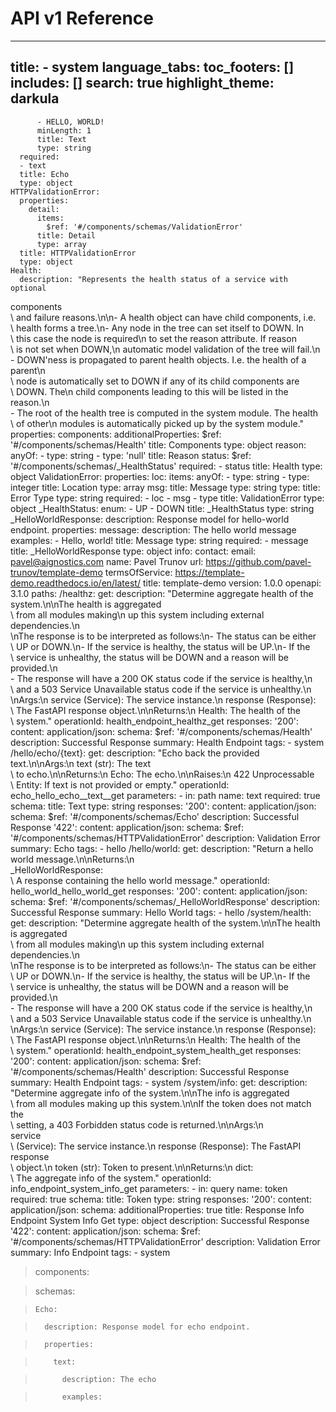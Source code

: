 # API v1 Reference
---
title:       - system
language_tabs:
toc_footers: []
includes: []
search: true
highlight_theme: darkula
---









          - HELLO, WORLD!
          minLength: 1
          title: Text
          type: string
      required:
      - text
      title: Echo
      type: object
    HTTPValidationError:
      properties:
        detail:
          items:
            $ref: '#/components/schemas/ValidationError'
          title: Detail
          type: array
      title: HTTPValidationError
      type: object
    Health:
      description: "Represents the health status of a service with optional 
components\
        \ and failure reasons.\n\n- A health object can have child components, 
i.e.\
        \ health forms a tree.\n- Any node in the tree can set itself to DOWN. 
In\
        \ this case the node is required\n    to set the reason attribute. If 
reason\
        \ is not set when DOWN,\n    automatic model validation of the tree will
fail.\n\
        - DOWN'ness is propagated to parent health objects. I.e. the health of a
parent\n\
        \    node is automatically set to DOWN if any of its child components 
are\
        \ DOWN. The\n    child components leading to this will be listed in the 
reason.\n\
        - The root of the health tree is computed in the system module. The 
health\
        \ of other\n    modules is automatically picked up by the system 
module."
      properties:
        components:
          additionalProperties:
            $ref: '#/components/schemas/Health'
          title: Components
          type: object
        reason:
          anyOf:
          - type: string
          - type: 'null'
          title: Reason
        status:
          $ref: '#/components/schemas/_HealthStatus'
      required:
      - status
      title: Health
      type: object
    ValidationError:
      properties:
        loc:
          items:
            anyOf:
            - type: string
            - type: integer
          title: Location
          type: array
        msg:
          title: Message
          type: string
        type:
          title: Error Type
          type: string
      required:
      - loc
      - msg
      - type
      title: ValidationError
      type: object
    _HealthStatus:
      enum:
      - UP
      - DOWN
      title: _HealthStatus
      type: string
    _HelloWorldResponse:
      description: Response model for hello-world endpoint.
      properties:
        message:
          description: The hello world message
          examples:
          - Hello, world!
          title: Message
          type: string
      required:
      - message
      title: _HelloWorldResponse
      type: object
info:
  contact:
    email: pavel@aignostics.com
    name: Pavel Trunov
    url: https://github.com/pavel-trunov/template-demo
  termsOfService: https://template-demo.readthedocs.io/en/latest/
  title: template-demo
  version: 1.0.0
openapi: 3.1.0
paths:
  /healthz:
    get:
      description: "Determine aggregate health of the system.\n\nThe health is 
aggregated\
        \ from all modules making\n    up this system including external 
dependencies.\n\
        \nThe response is to be interpreted as follows:\n- The status can be 
either\
        \ UP or DOWN.\n- If the service is healthy, the status will be UP.\n- If
the\
        \ service is unhealthy, the status will be DOWN and a reason will be 
provided.\n\
        - The response will have a 200 OK status code if the service is 
healthy,\n\
        \    and a 503 Service Unavailable status code if the service is 
unhealthy.\n\
        \nArgs:\n    service (Service): The service instance.\n    response 
(Response):\
        \ The FastAPI response object.\n\nReturns:\n    Health: The health of 
the\
        \ system."
      operationId: health_endpoint_healthz_get
      responses:
        '200':
          content:
            application/json:
              schema:
                $ref: '#/components/schemas/Health'
          description: Successful Response
      summary: Health Endpoint
      tags:
      - system
  /hello/echo/{text}:
    get:
      description: "Echo back the provided text.\n\nArgs:\n    text (str): The 
text\
        \ to echo.\n\nReturns:\n    Echo: The echo.\n\nRaises:\n    422 
Unprocessable\
        \ Entity: If text is not provided or empty."
      operationId: echo_hello_echo__text__get
      parameters:
      - in: path
        name: text
        required: true
        schema:
          title: Text
          type: string
      responses:
        '200':
          content:
            application/json:
              schema:
                $ref: '#/components/schemas/Echo'
          description: Successful Response
        '422':
          content:
            application/json:
              schema:
                $ref: '#/components/schemas/HTTPValidationError'
          description: Validation Error
      summary: Echo
      tags:
      - hello
  /hello/world:
    get:
      description: "Return a hello world message.\n\nReturns:\n    
_HelloWorldResponse:\
        \ A response containing the hello world message."
      operationId: hello_world_hello_world_get
      responses:
        '200':
          content:
            application/json:
              schema:
                $ref: '#/components/schemas/_HelloWorldResponse'
          description: Successful Response
      summary: Hello World
      tags:
      - hello
  /system/health:
    get:
      description: "Determine aggregate health of the system.\n\nThe health is 
aggregated\
        \ from all modules making\n    up this system including external 
dependencies.\n\
        \nThe response is to be interpreted as follows:\n- The status can be 
either\
        \ UP or DOWN.\n- If the service is healthy, the status will be UP.\n- If
the\
        \ service is unhealthy, the status will be DOWN and a reason will be 
provided.\n\
        - The response will have a 200 OK status code if the service is 
healthy,\n\
        \    and a 503 Service Unavailable status code if the service is 
unhealthy.\n\
        \nArgs:\n    service (Service): The service instance.\n    response 
(Response):\
        \ The FastAPI response object.\n\nReturns:\n    Health: The health of 
the\
        \ system."
      operationId: health_endpoint_system_health_get
      responses:
        '200':
          content:
            application/json:
              schema:
                $ref: '#/components/schemas/Health'
          description: Successful Response
      summary: Health Endpoint
      tags:
      - system
  /system/info:
    get:
      description: "Determine aggregate info of the system.\n\nThe info is 
aggregated\
        \ from all modules making up this system.\n\nIf the token does not match
the\
        \ setting, a 403 Forbidden status code is returned.\n\nArgs:\n    
service\
        \ (Service): The service instance.\n    response (Response): The FastAPI
response\
        \ object.\n    token (str): Token to present.\n\nReturns:\n    dict:\
        \ The aggregate info of the system."
      operationId: info_endpoint_system_info_get
      parameters:
      - in: query
        name: token
        required: true
        schema:
          title: Token
          type: string
      responses:
        '200':
          content:
            application/json:
              schema:
                additionalProperties: true
                title: Response Info Endpoint System Info Get
                type: object
          description: Successful Response
        '422':
          content:
            application/json:
              schema:
                $ref: '#/components/schemas/HTTPValidationError'
          description: Validation Error
      summary: Info Endpoint
      tags:
      - system

> components:

>   schemas:

>     Echo:

>       description: Response model for echo endpoint.

>       properties:

>         text:

>           description: The echo

>           examples:
